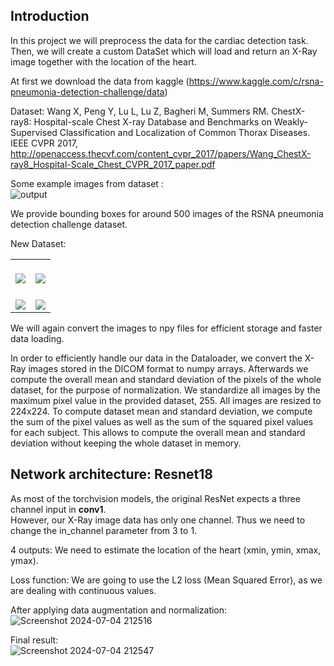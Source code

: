 ## Introduction
In this project we will preprocess the data for the cardiac detection task. Then, we will create a custom DataSet which will load and return an X-Ray image together with the location of the heart.

At first we download the data from kaggle (https://www.kaggle.com/c/rsna-pneumonia-detection-challenge/data)

Dataset:
Wang X, Peng Y, Lu L, Lu Z, Bagheri M, Summers RM. ChestX-ray8: Hospital-scale Chest X-ray Database and Benchmarks on Weakly-Supervised Classification and Localization of Common Thorax Diseases. IEEE CVPR 2017, http://openaccess.thecvf.com/content_cvpr_2017/papers/Wang_ChestX-ray8_Hospital-Scale_Chest_CVPR_2017_paper.pdf

Some example images from dataset :<br/> ![output](https://github.com/Gacha76/Cardiac-Detection/assets/114499152/684f739f-88e7-4798-abec-898c68346bf8)

We provide bounding boxes for around 500 images of the RSNA pneumonia detection challenge dataset.

New Dataset: 
<table width="100%"> 
<tr>
<td width="50%">      
&nbsp; 
<br>
<img src="https://github.com/Gacha76/Cardiac-Detection/assets/114499152/caf1a4ba-ee09-4001-81d4-b2c420fb1fb1">

</td> 
<td width="50%">
<br>
<img src="https://github.com/Gacha76/Cardiac-Detection/assets/114499152/09b979fd-2b4c-4ee1-b921-dccd1beee473">

</td>
</tr>

<tr>
<td width="50%">      
&nbsp; 
<br>
<img src="https://github.com/Gacha76/Cardiac-Detection/assets/114499152/304ad79f-89b4-4e4b-9501-986afc3d137e">


</td> 
<td width="50%">
<br>
<img src="https://github.com/Gacha76/Cardiac-Detection/assets/114499152/014f3b17-9822-4cef-b7b2-63056950c1a0">


</td>
</tr>
</table>

We will again convert the images to npy files for efficient storage and faster data loading.

In order to efficiently handle our data in the Dataloader, we convert the X-Ray images stored in the DICOM format to numpy arrays. Afterwards we compute the overall mean and standard deviation of the pixels of the whole dataset, for the purpose of normalization.
We standardize all images by the maximum pixel value in the provided dataset, 255.
All images are resized to 224x224.
To compute dataset mean and standard deviation, we compute the sum of the pixel values as well as the sum of the squared pixel values for each subject.
This allows to compute the overall mean and standard deviation without keeping the whole dataset in memory.

## Network architecture: Resnet18
As most of the torchvision models, the original ResNet expects a three channel input in **conv1**. <br />
However, our X-Ray image data has only one channel.
Thus we need to change the in_channel parameter from 3 to 1.

4 outputs: We need to estimate the location of the heart (xmin, ymin, xmax, ymax).

Loss function: We are going to use the L2 loss (Mean Squared Error), as we are dealing with continuous values.

After applying data augmentation and normalization: <br/> ![Screenshot 2024-07-04 212516](https://github.com/Gacha76/Cardiac-Detection/assets/114499152/90199ba6-9acc-4879-9a6e-d752ca333ae3)


Final result: <br/> ![Screenshot 2024-07-04 212547](https://github.com/Gacha76/Cardiac-Detection/assets/114499152/0132c3df-be9c-4dbf-9e20-467e6e4a3157)
